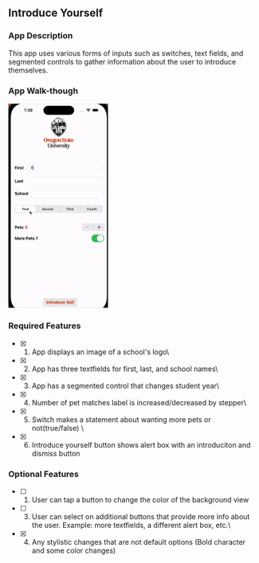  ## Introduce Yourself

### App Description

This app uses various forms of inputs such as switches, text fields, and segmented controls to gather information about the user to introduce themselves.

### App Walk-though

<img src="https://github.com/Edv23/iOS_102_Prework/blob/main/ezgif.com-gif-maker%20(1).gif" width=200><br>

### Required Features

- [x] 1. App displays an image of a school's logo\
- [x] 2. App has three textfields for first, last, and school names\
- [x] 3. App has a segmented control that changes student year\
- [x] 4. Number of pet matches label is increased/decreased by stepper\
- [x] 5. Switch makes a statement about wanting more pets or not(true/false) \
- [x] 6. Introduce yourself button shows alert box with an introduciton and dismiss button

### Optional Features

- [ ] 1. User can tap a button to change the color of the background view
- [ ] 3. User can select on additional buttons that provide more info about the user. Example: more textfields, a different alert box, etc.\
- [x] 4. Any stylistic changes that are not default options (Bold character and some color changes)

